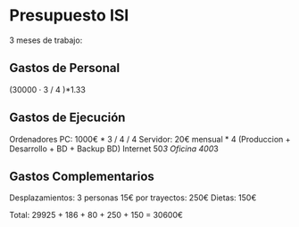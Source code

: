 # Presupuesto ISI

3 meses de trabajo:

## Gastos de Personal
(30000 · 3 / 4 )*1.33


## Gastos de Ejecución
Ordenadores PC: 1000€ * 3 / 4 / 4
Servidor: 20€ mensual * 4 (Produccion + Desarrollo + BD + Backup BD)
Internet 50*3
Oficina 400*3


## Gastos Complementarios
Desplazamientos: 3 personas 15€ por trayectos:
250€
Dietas: 150€


Total:
29925 + 186 + 80 + 250 + 150 = 30600€
